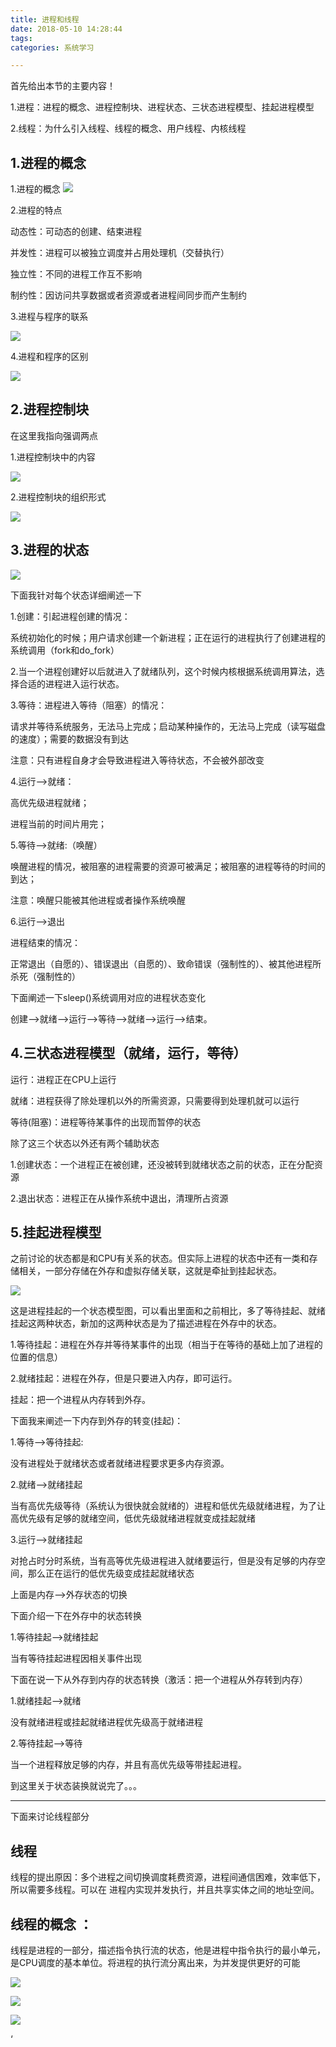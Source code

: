 ```yaml
---
title: 进程和线程
date: 2018-05-10 14:28:44
tags: 
categories: 系统学习

---
```


首先给出本节的主要内容！

1.进程：进程的概念、进程控制块、进程状态、三状态进程模型、挂起进程模型

2.线程：为什么引入线程、线程的概念、用户线程、内核线程
<!--more-->
## 1.进程的概念

1.进程的概念
![](https://i.imgur.com/1fuIZnq.jpg)

2.进程的特点

动态性：可动态的创建、结束进程

并发性：进程可以被独立调度并占用处理机（交替执行）

独立性：不同的进程工作互不影响

制约性：因访问共享数据或者资源或者进程间同步而产生制约

3.进程与程序的联系

![](https://i.imgur.com/JkgQ7dd.jpg)

4.进程和程序的区别

![](https://i.imgur.com/zPY8axA.jpg)

## 2.进程控制块

在这里我指向强调两点

1.进程控制块中的内容

![](https://i.imgur.com/XO9Gayf.jpg)

2.进程控制块的组织形式

![](https://i.imgur.com/lyMe0Jt.jpg)

## 3.进程的状态

![](https://i.imgur.com/z2mg4HL.jpg)

下面我针对每个状态详细阐述一下
 
1.创建：引起进程创建的情况：

系统初始化的时候；用户请求创建一个新进程；正在运行的进程执行了创建进程的系统调用（fork和do_fork）

2.当一个进程创建好以后就进入了就绪队列，这个时候内核根据系统调用算法，选择合适的进程进入运行状态。

3.等待：进程进入等待（阻塞）的情况：

请求并等待系统服务，无法马上完成；启动某种操作的，无法马上完成（读写磁盘的速度）；需要的数据没有到达

注意：只有进程自身才会导致进程进入等待状态，不会被外部改变

4.运行-->就绪：

高优先级进程就绪；

进程当前的时间片用完；

5.等待-->就绪:（唤醒）

唤醒进程的情况，被阻塞的进程需要的资源可被满足；被阻塞的进程等待的时间的到达；

注意：唤醒只能被其他进程或者操作系统唤醒

6.运行-->退出

进程结束的情况：

正常退出（自愿的）、错误退出（自愿的）、致命错误（强制性的）、被其他进程所杀死（强制性的）

下面阐述一下sleep()系统调用对应的进程状态变化

创建-->就绪-->运行-->等待-->就绪-->运行-->结束。

## 4.三状态进程模型（就绪，运行，等待）

运行：进程正在CPU上运行

就绪：进程获得了除处理机以外的所需资源，只需要得到处理机就可以运行

等待(阻塞)：进程等待某事件的出现而暂停的状态

除了这三个状态以外还有两个辅助状态

1.创建状态：一个进程正在被创建，还没被转到就绪状态之前的状态，正在分配资源

2.退出状态：进程正在从操作系统中退出，清理所占资源 

## 5.挂起进程模型

之前讨论的状态都是和CPU有关系的状态。但实际上进程的状态中还有一类和存储相关，一部分存储在外存和虚拟存储关联，这就是牵扯到挂起状态。

![](https://i.imgur.com/FbfATIV.jpg)

这是进程挂起的一个状态模型图，可以看出里面和之前相比，多了等待挂起、就绪挂起这两种状态，新加的这两种状态是为了描述进程在外存中的状态。

1.等待挂起：进程在外存并等待某事件的出现（相当于在等待的基础上加了进程的位置的信息）

2.就绪挂起：进程在外存，但是只要进入内存，即可运行。

挂起：把一个进程从内存转到外存。

下面我来阐述一下内存到外存的转变(挂起)：

1.等待-->等待挂起:

没有进程处于就绪状态或者就绪进程要求更多内存资源。

2.就绪-->就绪挂起 

当有高优先级等待（系统认为很快就会就绪的）进程和低优先级就绪进程，为了让高优先级有足够的就绪空间，低优先级就绪进程就变成挂起就绪

3.运行-->就绪挂起

对抢占时分时系统，当有高等优先级进程进入就绪要运行，但是没有足够的内存空间，那么正在运行的低优先级变成挂起就绪状态

上面是内存-->外存状态的切换

下面介绍一下在外存中的状态转换

1.等待挂起-->就绪挂起

当有等待挂起进程因相关事件出现

下面在说一下从外存到内存的状态转换（激活：把一个进程从外存转到内存）

1.就绪挂起-->就绪

没有就绪进程或挂起就绪进程优先级高于就绪进程

2.等待挂起-->等待

当一个进程释放足够的内存，并且有高优先级等带挂起进程。

到这里关于状态装换就说完了。。。

---------------------------------------------------------

下面来讨论线程部分

## 线程

线程的提出原因：多个进程之间切换调度耗费资源，进程间通信困难，效率低下，所以需要多线程。可以在 进程内实现并发执行，并且共享实体之间的地址空间。

## 线程的概念 ：

线程是进程的一部分，描述指令执行流的状态，他是进程中指令执行的最小单元，是CPU调度的基本单位。将进程的执行流分离出来，为并发提供更好的可能

![](https://i.imgur.com/ioFGo9h.jpg)

![](https://i.imgur.com/XsS8Th5.jpg)

![](https://i.imgur.com/UnyqI6i.jpg)

‘  















